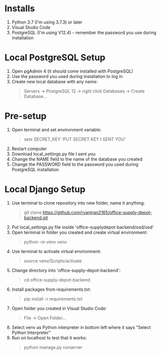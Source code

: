 # Installs

1. Python 3.7 (I'm using 3.7.3) or later
2. Visual Studio Code
3. PostgreSQL (I'm using V12.4) - remember the password you use during installation

# Local PostgreSQL Setup

1. Open pgAdmin 4 (it should come installed with PostgreSQL)
2. Use the password you used during installation to log in
3. Create new local database with any name:
   > Servers -> PostgreSQL 12 -> right click Databases -> Create Database...

# Pre-setup

1. Open terminal and set environment variable:
   > setx SECRET_KEY 'PUT SECRET KEY I SENT YOU'
2. Restart computer
3. Download local_settings.py file I sent you
4. Change the NAME field to the name of the database you created
5. Change the PASSWORD field to the password you used during PostgreSQL installation

# Local Django Setup

1. Use terminal to clone repository into new folder, name it anything:
   > git clone https://github.com/ryantran2165/office-supply-depot-backend.git
2. Put local_settings.py file inside 'office-supplydepot-backend/osd/osd'
3. Open terminal in folder you created and create virtual environment:
   > python -m venv venv
4. Use terminal to activate virtual environment:
   > source venv/Scripts/activate
5. Change directory into 'office-supply-depot-backend':
   > cd office-supply-depot-backend
6. Install packages from requirements.txt:
   > pip install -r requirements.txt
7. Open folder you created in Visual Studio Code:
   > File -> Open Folder...
8. Select venv as Python interpreter in bottom left where it says "Select Python Interpreter"
9. Run on localhost to test that it works:
   > python manage.py runserver
